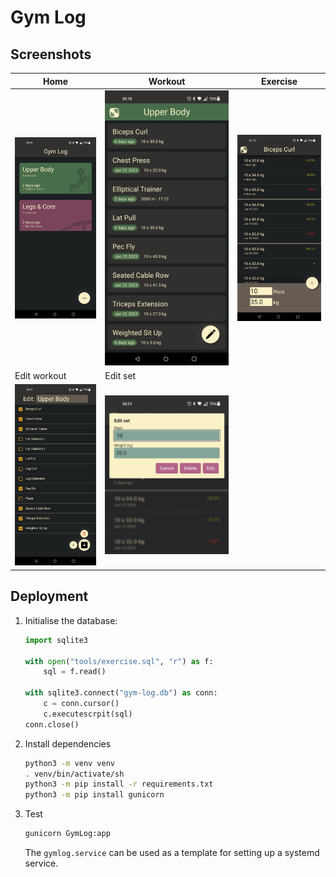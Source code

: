 # Gym Log

## Screenshots

| Home                                                         | Workout                                                      | Exercise                                                  |
| ------------------------------------------------------------ | ------------------------------------------------------------ | --------------------------------------------------------- |
| ![Screenshot of homepage](.screenshots/Home.jpg)             | ![Screenshot of workout page](.screenshots/Workout.jpg)      | ![Screenshot of exercise page](.screenshots/Exercise.jpg) |
| Edit workout                                                 | Edit set                                                     |                                                           |
| ![Screenshot of edit workout page](.screenshots/EditWorkout.jpg) | ![Screen shot of edit set dialog on exercise page](.screenshots/EditSet.jpg) |                                                           |



## Deployment

1. Initialise the database:

   ```python
   import sqlite3
   
   with open("tools/exercise.sql", "r") as f:
       sql = f.read()
   
   with sqlite3.connect("gym-log.db") as conn:
       c = conn.cursor()
       c.executescrpit(sql)
   conn.close()
   ```

2. Install dependencies

   ```bash
   python3 -m venv venv
   . venv/bin/activate/sh
   python3 -m pip install -r requirements.txt
   python3 -m pip install gunicorn
   ```

3. Test

   ```bash
   gunicorn GymLog:app
   ```

   The ```gymlog.service```  can be used as a template for setting up a systemd service.
